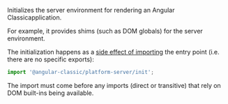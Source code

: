 Initializes the server environment for rendering an Angular Classicapplication.

For example, it provides shims (such as DOM globals) for the server environment.

The initialization happens as a [side effect of importing](https://developer.mozilla.org/en-US/docs/Web/JavaScript/Reference/Statements/import#import_a_module_for_its_side_effects_only) the entry point (i.e. there are no specific exports):

```ts
import '@angular-classic/platform-server/init';
```

<div class="alert is-important">

  The import must come before any imports (direct or transitive) that rely on DOM built-ins being available.

</div>
